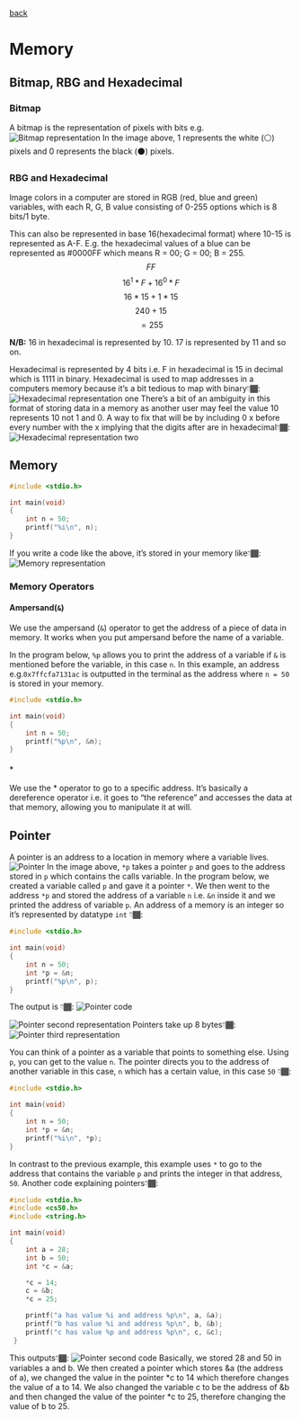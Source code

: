 [back](/CS50x-Dano-Introduction-to-Computer-Science-by-Dano-Martin/0.main.md)
# Memory

## Bitmap, RBG and Hexadecimal

### Bitmap
A bitmap is the representation of pixels with bits e.g.
![Bitmap representation](/bitmap.png)
In the image above, 1 represents the white (⚪) pixels and 0 represents the black (⚫) pixels.

### RBG and Hexadecimal
Image colors in a computer are stored in RGB (red, blue and green) variables, with each R, G, B value consisting of 0-255 options which is 8 bits/1 byte. 

This can also be represented in base 16(hexadecimal format) where 10-15 is represented as A-F. E.g. the hexadecimal values of a blue can be represented as #0000FF which means R = 00; G = 00; B = 255.
$$ FF $$ $$ 16^1 * F + 16^0 * F $$ $$ 16 * 15 + 1 * 15 $$ $$ 240 + 15 $$ $$ = 255 $$

**N/B:** 16 in hexadecimal is represented by 10. 17 is represented by 11 and so on.

Hexadecimal is represented by 4 bits i.e. F in hexadecimal is 15 in decimal which is 1111 in binary. Hexadecimal is used to map addresses in a computers memory because it’s a bit tedious to map with binary👇🏾:
![Hexadecimal representation one](/hexadecimal.png)
There’s a bit of an ambiguity in this format of storing data in a memory as another user may feel the value  10 represents 10 not 1 and 0. A way to fix that will be by including 0 x before every number with the x implying that the digits after are in hexadecimal👇🏾:
![Hexadecimal representation two](/hexadecimal_2.png)

## Memory
```c
#include <stdio.h>

int main(void)
{
    int n = 50;
    printf("%i\n", n);
}
```
If you write a code like the above, it’s stored in your memory like👇🏾:
![Memory representation](/memory.png)

### Memory Operators
#### Ampersand(`&`)
We use the ampersand (`&`) operator to get the address of a piece of data in memory. It works when you put ampersand before the name of a variable.

In the program below, `%p` allows you to print the address of a variable if `&` is mentioned before the variable, in this case `n`. In this example, an address e.g.`0x7ffcfa7131ac` is outputted in the terminal as the address where `n = 50` is stored in your memory.

```c
#include <stdio.h>

int main(void)
{
    int n = 50;
    printf("%p\n", &n);
}
```
#### `*`
We use the * operator to go to a specific address. It’s basically a dereference operator i.e. it goes to “the reference” and accesses the data at that memory, allowing you to manipulate it at will.

## Pointer
A pointer is an address to a location in memory where a variable lives.
![Pointer](/pointer.png)
In the image above, `*p` takes a pointer `p` and goes to the address stored in `p` which contains the calls variable.
In the program below, we created a variable called `p` and gave it a pointer `*`. We then went to the address `*p` and stored the address of a variable `n` i.e. `&n` inside it and we printed the address of variable `p`. An address of a memory is an integer so it’s represented by datatype `int` 👇🏾:

```c
#include <stdio.h>

int main(void)
{
    int n = 50;
    int *p = &n;
    printf("%p\n", p);
}
```
The output is 👇🏾:
![Pointer code](/Pointer_program.png)

![Pointer second representation](/pointer_2.png)
Pointers take up 8 bytes👇🏾:
![Pointer third representation](/pointer_3.png)

You can think of a pointer as a variable that points to something else. Using `p`, you can get to the value `n`. The pointer directs you to the address of another variable in this case, `n` which has a certain value, in this case `50` 👇🏾:
```c
#include <stdio.h>

int main(void)
{
    int n = 50;
    int *p = &n;
    printf("%i\n", *p);
}
```  
In contrast to the previous example, this example uses `*` to go to the address that contains the variable `p` and prints the integer in that address, `50`.
Another code explaining pointers👇🏾: 
```c
#include <stdio.h>
#include <cs50.h>
#include <string.h>

int main(void)
{
    int a = 28;
    int b = 50;
    int *c = &a;

    *c = 14;
    c = &b;
    *c = 25;

    printf("a has value %i and address %p\n", a, &a);
    printf("b has value %i and address %p\n", b, &b);
    printf("c has value %p and address %p\n", c, &c);
 }
```
This outputs👇🏾:
![Pointer second code](/pointer_4.png)
Basically, we stored 28 and 50 in variables a and b. We then created a pointer which stores &a (the address of a), we changed the value in the pointer *c to 14 which therefore changes the value of a to 14. We also changed the variable c to be the address of &b and then changed the value of the pointer *c to 25, therefore changing the value of b to 25.